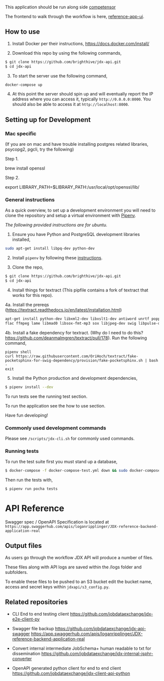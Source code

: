 This application should be run along side [competensor](https://github.com/jobdataexchange/competensor)

The frontend to walk through the workflow is here, [reference-app-ui](https://github.com/jobdataexchange/reference-app-ui).

## How to use
1. Install Docker per their instructions, https://docs.docker.com/install/

2. Download this repo by using the following commands,
```bash
$ git clone https://github.com/brighthive/jdx-api.git
$ cd jdx-api
```

3. To start the server use the following command,
```bash
docker-compose up
```

4. At this point the server should spin up and will eventually report the IP address where you can access it, typically `http://0.0.0.0:8000`. You should also be able to access it at `http://localhost:8000`.

## Setting up for Development
### Mac specific
(If you are on mac and have trouble installing postgres related libraries, psycopg2, pgcli, try the following)

Step 1.

brew install openssl

Step 2.

export LIBRARY_PATH=$LIBRARY_PATH:/usr/local/opt/openssl/lib/

### General instructions

As a quick overview, to set up a development environment you will need to clone the repository and setup a virtual environment with [Pipenv](https://docs.pipenv.org/).

_The following provided instructions are for ubuntu._

1. Ensure you have Python and PostgreSQL development libraries installed,
```bash
sudo apt-get install libpq-dev python-dev
```

2. Install `pipenv` by following these [instructions](https://docs.pipenv.org/en/latest/install/#installing-pipenv).

3. Clone the repo,
```bash
$ git clone https://github.com/brighthive/jdx-api.git
$ cd jdx-api
```

4. Install things for textract (This pipfile contains a fork of textract that works for this repo).

4a. Install the prereqs (https://textract.readthedocs.io/en/latest/installation.html)
```bash
apt-get install python-dev libxml2-dev libxslt1-dev antiword unrtf poppler-utils pstotext tesseract-ocr \
flac ffmpeg lame libmad0 libsox-fmt-mp3 sox libjpeg-dev swig libpulse-dev
```
4b. Install a fake dependency for textract. (Why do I need to do this? https://github.com/deanmalmgren/textract/pull/178). Run the following command,
```
pipenv shell
curl https://raw.githubusercontent.com/OriHoch/textract/fake-pocketsphinx-for-swig-dependency/provision/fake-pocketsphinx.sh | bash -
exit
```

5. Install the Python production and development dependencies,
```bash
$ pipenv install --dev
``` 

To run tests see the running test section.

To run the application see the how to use section.

Have fun developing!

<!-- 
### Linting

To run autopep8,
```bash
$ pipenv run autopep8 --in-place --aggressive --aggressive -r ./
```
-->

### Commonly used development commands
Please see `/scripts/jdx-cli.sh` for commonly used commands.

### Running tests

To run the test suite first you must stand up a database,
```bash
$ docker-compose -f docker-compose-test.yml down && sudo docker-compose -f docker-compose-test.yml build && docker-compose -f docker-compose-test.yml up
```

Then run the tests with,
```bash
$ pipenv run pocha tests
```

# API Reference

Swagger spec / OpenAPI Specification is located at `https://app.swaggerhub.com/apis/loganripplinger/JDX-reference-backend-application-real`

<!--
## Database inspection

The database may be inspected using `pgcli`
```
pipenv pgcli
```

To connect to postgres running in docker-compose,
```
docker-compose up
docker-compose exec jdx-postgres psql -U postgres
```

In psql,
- List all databases, `\l`
- Enter database, `\c database`
- View all tables, `\d`


```bash
(ace-act-Rs3bqtfg) kwame@Puget-168695:/hdd/work/BrightHive/ACE$ pgcli postgres://postgres:password@localhost:5433/act
/home/kwame/.local/lib/python3.5/site-packages/psycopg2/__init__.py:144: UserWarning: The psycopg2 wheel package will be renamed from release 2.8; in order to keep installing from binary please use "pip install psycopg2-binary" instead. For details see: <http://initd.org/psycopg/docs/install.html#binary-install-from-pypi>.
  """)
Version: 0.20.1
Chat: https://gitter.im/dbcli/pgcli
Mail: https://groups.google.com/forum/#!forum/pgcli
Home: http://pgcli.com
act> \l
+-----------+
| datname   |
|-----------|
| postgres  |
| act       |
| template1 |
| template0 |
+-----------+
SELECT 4
Time: 0.002s
act> \d
+----------+-----------------+--------+----------+
| Schema   | Name            | Type   | Owner    |
|----------+-----------------+--------+----------|
| public   | act_result      | table  | postgres |
| public   | alembic_version | table  | postgres |
| public   | context         | table  | postgres |
| public   | course          | table  | postgres |
| public   | ttl             | table  | postgres |
+----------+-----------------+--------+----------+
SELECT 5
Time: 0.005s
act> 
```
-->

## Output files
As users go through the workflow JDX API will produce a number of files.

These files along with API logs are saved within the /logs folder and subfolders.

To enable these files to be pushed to an S3 bucket edit the bucket name, access and secret keys within `jdxapi/s3_config.py`.

## Related repositories

- CLI End to end testing client
  https://github.com/jobdataexchange/jdx-e2e-client-py

- Swagger file backup
  https://github.com/jobdataexchange/jdx-api-swagger
  https://app.swaggerhub.com/apis/loganripplinger/JDX-reference-backend-application-real

- Convert internal intermediate JobSchema+ human readable to txt for dissemination
  https://github.com/jobdataexchange/jdx-internal-jsphr-converter

- OpenAPI generated python client for end to end client
  https://github.com/jobdataexchange/jdx-client-api-python
